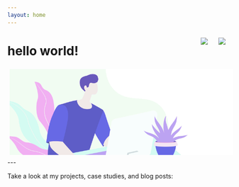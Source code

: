 ```yaml
---
layout: home
---
```

<link rel="stylesheet" href="components.css"><link type="application/atom+xml"/>
<a href="https://twitter.com/dawesinho">
    <img src="https://cdn-icons-png.flaticon.com/512/733/733579.png"
        style="max-width: 1.5rem; min-width: .25rem; padding: .5rem; margin: .25rem;" 
        align="right">
</a>

<a href="https://github.com/dawesry">
    <img src="https://cdn-icons-png.flaticon.com/512/733/733553.png"
        style="max-width: 1.5rem; min-width: .25rem; padding: .5rem; margin: .25rem;" 
        align="right">
</a>

<h1>hello world!</h1>

<div id="rcorn">

<img style="max-height: fit-content; padding:5px;" src="src/illustration-A7PK3R5BNE.png">
<br>

</div>
---

Take a look at my projects, case studies, and blog posts:
